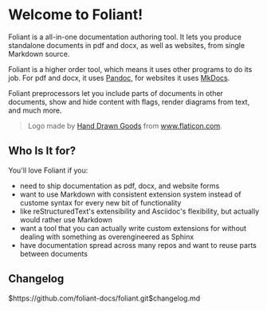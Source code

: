 # Welcome to Foliant!

Foliant is a all-in-one documentation authoring tool. It lets you produce standalone documents in pdf and docx, as well as websites, from single Markdown source.

Foliant is a higher order tool, which means it uses other programs to do its job. For pdf and docx, it uses [Pandoc](http://pandoc.org/), for websites it uses [MkDocs](http://www.mkdocs.org/).

Foliant preprocessors let you include parts of documents in other documents, show and hide content with flags, render diagrams from text, and much more.

> Logo made by [Hand Drawn Goods](http://handdrawngoods.com) from www.flaticon.com.


## Who Is It for?

You'll love Foliant if you:

- need to ship documentation as pdf, docx, and website forms
- want to use Markdown with consistent extension system instead of custome syntax for every new bit of functionality
- like reStructuredText's extensibility and Asciidoc's flexibility, but actually would rather use Markdown
- want a tool that you can actually write custom extensions for without dealing with something as overengineered as Sphinx
- have documentation spread across many repos and want to reuse parts between documents


## Changelog

<include sethead="3">
    $https://github.com/foliant-docs/foliant.git$changelog.md
</include>

